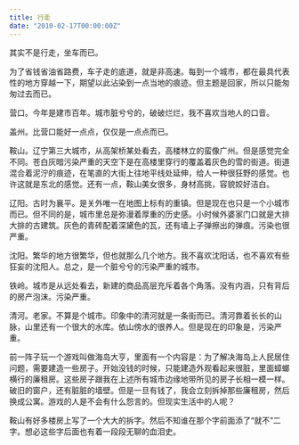 ```yaml
---
title: 行走
date: "2010-02-17T00:00:00Z"
---
```


其实不是行走，坐车而已。

为了省钱省油省路费，车子走的底道，就是非高速。每到一个城市，都在最具代表性的地方穿越一下，期望以此沾染到一点当地的痕迹。但主题是回家，所以只能匆匆过去而已。

营口。今年是建市百年。城市脏兮兮的，破破烂烂，我不喜欢当地人的口音。

盖州。比营口能好一点点，仅仅是一点点而已。

鞍山。辽宁第三大城市，从高架桥某处看去，高楼林立的蛮像广州。但是感觉完全不同。苍白灰暗污染严重的天空下是在高楼里穿行的覆盖着灰色的雪的街道。街道混合着泥泞的痕迹，在笔直的大街上往地平线处延伸，给人一种很狂野的感觉。也许这就是东北的感觉。还有一点，鞍山美女很多，身材高挑，容貌姣好洁白。

辽阳。古时为襄平。是关外唯一在地图上标有的重镇。但是现在也只是一个小城市而已。但不同的是，城市里总是弥漫着厚重的历史感。小时候外婆家门口就是大排大排的古建筑。灰色的青砖配着深黛色的瓦，还有墙上子弹擦出的弹痕。污染也很严重。

沈阳。繁华的地方很繁华，但也就那么几个地方。我不喜欢沈阳话，也不喜欢有些狂妄的沈阳人。总之，是一个脏兮兮的污染严重的城市。

铁岭。城市是从远处看去，新建的商品高层充斥着各个角落。没有内涵，只有背后的房产泡沫。污染严重。

清河。老家。不算是个城市。印象中的清河就是一条街而已。清河靠着长长的山脉，山里还有一个很大的水库。依山傍水的很养人。但是现在的印象是，污染严重。

前一阵子玩一个游戏叫做海岛大亨，里面有一个内容是：为了解决海岛上人民居住问题，需要建造一些房子。开始没钱的时候，只能建造外观看起来很脏，里面蟑螂横行的廉租房。这些房子跟我在上述所有城市边缘地带所见的房子长相一模一样。破旧的窗户，还有脏脏的墙壁。但是一旦有钱了，我会立刻拆掉那些廉租房，然后换成公寓。游戏的人是不会有什么怨言的。但现实生活中的人呢？

鞍山有好多楼房上写了一个大大的拆字。然后不知谁在那个字前面添了“就不”二字。想必这些字后面也有着一段段无聊的血泪史。
